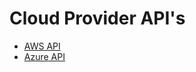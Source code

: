 # Cloud Provider API's


- [AWS API](https://github.com/Elevated-Standards/cloud_provider_apis/tree/main/aws_service_docs)
- [Azure API](https://raw.githubusercontent.com/Elevated-Standards/cloud_provider_apis/refs/heads/main/azure_services.txt)

